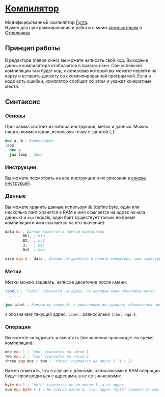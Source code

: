 # [Компилятор](https://dimonsdf.github.io/DimonSDF-compiler/)

Модифицированный компилятор [Гулга](https://github.com/GulgDev/chubrik-compiler).
<br>
Нужен для программирования и работы с моим [компьютером](https://github.com/DimonSDF/Logic-Arrows/blob/main/Компьютер.md) в [Стрелочках](https://logic-arrows.io/login)

## Принцип работы

В редакторе (левое окно) вы можете написать свой код. Выходные данные компилятора отобразятся в правом окне. При успешной компиляции там будет код, скопировав который вы можете перейти на карту и вставить дискету со скомпилированной программой. Если в коде есть ошибки, комплятор сообщит об этом и укажет конкретные места.

## Синтаксис

### Основы
Программа состоит из набора инструкций, меток и данных. Можно писать комментарии, используя точку с запятой (`;`):
```nasm
mov a, b ; Комментарий
loop:
  dec a
  jnz loop ; Цикл
```

### Инструкции
Вы можете посмотреть на все инструкции и их описания в [списке инструкций](/instructions.md).

### Данные
Вы можете хранить данные используя `db` (define byte, один или несколько байт хранятся в RAM и имя ссылается на адрес начала данных) и `equ` (equals, один байт существует только во время компиляции и имя ссылается на его значение):
```nasm
data db ; Данные хранятся в памяти компьютера
        0b1, ; bin
        02,  ; oct
        3,   ; dec
        0x2  ; hex

size equ $ - data ; Данные не хранятся в памяти комьютера, они существуют только во время компиляции
```

### Метки
Метки можно задавать, написав двоеточие после имени:
```nasm
label: ; "label" ссылается на адрес, на котором была объявлена метка
  ; ...

jmp label ; Компьютер перейдёт к выполнению инструкций, объявленных после объявления метки "label"
```
`$` обозначает текущий адрес. `label:` равносильно `label equ $`.

### Операции
Вы можете складывать и вычитать (вычисления происходет во время компиляции):
```nasm
one equ 1 ; "one" ссылается на число 1
two equ 2 ; "two" ссылается на число 2
three equ one + two ; "three" ссылается на число 3 (1 + 2)
```
Важно отметить, что в случае с данными, записанными в RAM операции будут производиться с адресами, а не со значениями:
```nasm
byte db 1 ; "byte" ссылается не на число 1, а на адрес
sum equ byte + 1 ; Не всегда равно 2, т.к. адрес "byte" зависит от места его объявления!
```
